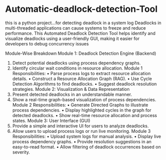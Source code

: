 # Automatic-deadlock-detection-Tool
this is a python project...for detecting deadlock in a system log
Deadlocks in multi-threaded applications can cause systems to freeze and reduce performance. This Automated Deadlock Detection Tool helps identify and visualize deadlocks using a user-friendly GUI, making it easier for developers to debug concurrency issues




Module-Wise Breakdown
Module 1: Deadlock Detection Engine (Backend)

1. Detect potential deadlocks using process dependency graphs.
2. Identify circular wait conditions in resource allocation.
Module 1 Responsibilities:
• Parse process logs to extract resource allocation details.
• Construct a Resource Allocation Graph (RAG).
• Use Cycle Detection Algorithms to find deadlocks.
• Suggest deadlock resolution strategies.
Module 2: Visualization & Data Representation
1. Present detected deadlocks in an understandable manner.
2. Show a real-time graph-based visualization of process
dependencies.
Module 2 Responsibilities:
• Generate Directed Graphs to illustrate process dependencies.
• Display highlighted cycles in the graph for detected
deadlocks.
• Show real-time resource allocation and process states.
Module 3: User Interface (GUI)
1. Provide a simple and interactive UI for users to analyze
deadlocks.
2. Allow users to upload process logs or run live monitoring.
Module 3 Responsibilities:
• Upload system logs for manual analysis.
• Display live process dependency graphs.
• Provide resolution suggestions in an easy-to-read format.
• Allow filtering of deadlock occurrences based on severity.
